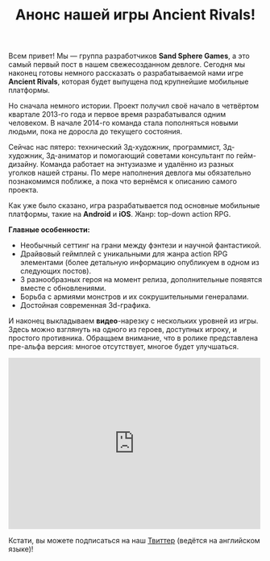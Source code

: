 ﻿---
layout: ru_post
title: Анонс нашей игры Ancient Rivals!
---

Всем привет! Мы — группа разработчиков **Sand Sphere Games**, а это самый первый пост в нашем свежесозданном девлоге. Сегодня мы наконец готовы немного рассказать о разрабатываемой нами игре **Ancient Rivals**, которая будет выпущена под крупнейшие мобильные платформы.

Но сначала немного истории. Проект получил своё начало в четвёртом квартале 2013-го года и первое время разрабатывался одним человеком. В начале 2014-го команда стала пополняться новыми людьми, пока не доросла до текущего состояния.

Сейчас нас пятеро: технический 3д-художник, программист, 3д-художник, 3д-аниматор и помогающий советами консультант по гейм-дизайну. Команда работает на энтузиазме и удалённо из разных уголков нашей страны. По мере наполнения девлога мы обязательно познакомимся поближе, а пока что вернёмся к описанию самого проекта.

Как уже было сказано, игра разрабатывается под основные мобильные платформы, такие на **Android** и **iOS**. 
Жанр: top-down action RPG. 

**Главные особенности:**

- Необычный сеттинг на грани между фэнтези и научной фантастикой.
- Драйвовый геймплей с уникальными для жанра action RPG элементами (более детальную информацию опубликуем в одном из следующих постов).
- 3 разнообразных героя на момент релиза, дополнительные появятся вместе с обновлениями.
- Борьба с армиями монстров и их сокрушительными генералами.
- Достойная современная 3d-графика.

И наконец выкладываем **видео**-нарезку с нескольких уровней из игры. Здесь можно взглянуть на одного из героев, доступных игроку, и простого противника. Обращаем внимание, что в ролике представлена пре-альфа версия: многое отсутствует, многое будет улучшаться.

<iframe width="500" height="340" src="http://www.youtube.com/embed/GIcQYgmF-Mo" frameborder="0" allowfullscreen></iframe>

Кстати, вы можете подписаться на наш [Твиттер](https://twitter.com/AncientRivals) (ведётся на английском языке)!